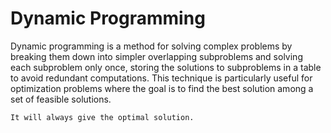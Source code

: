 # Dynamic Programming

Dynamic programming is a method for solving complex problems by breaking them down into simpler overlapping subproblems and solving each subproblem only once, storing the solutions to subproblems in a table to avoid redundant computations. This technique is particularly useful for optimization problems where the goal is to find the best solution among a set of feasible solutions.

`It will always give the optimal solution.`
